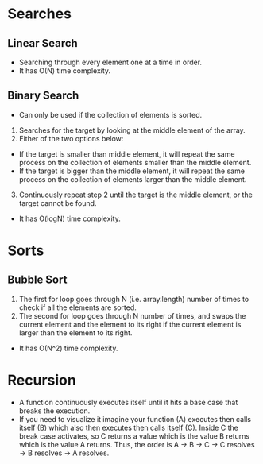 # Searches

## Linear Search

- Searching through every element one at a time in order.
- It has O(N) time complexity.

## Binary Search

- Can only be used if the collection of elements is sorted.

1. Searches for the target by looking at the middle element of the array.
2. Either of the two options below:

- If the target is smaller than middle element, it will repeat the same process on the collection of elements smaller than the middle element.
- If the target is bigger than the middle element, it will repeat the same process on the collection of elements larger than the middle element.

3. Continuously repeat step 2 until the target is the middle element, or the target cannot be found.

- It has O(logN) time complexity.

# Sorts

## Bubble Sort

1. The first for loop goes through N (i.e. array.length) number of times to check if all the elements are sorted.
2. The second for loop goes through N number of times, and swaps the current element and the element to its right if the current element is larger than the element to its right.

- It has O(N^2) time complexity.

# Recursion

- A function continuously executes itself until it hits a base case that breaks the execution.
- If you need to visualize it imagine your function (A) executes then calls itself (B) which also then executes then calls itself (C). Inside C the break case activates, so C returns a value which is the value B returns which is the value A returns. Thus, the order is A -> B -> C -> C resolves -> B resolves -> A resolves.
